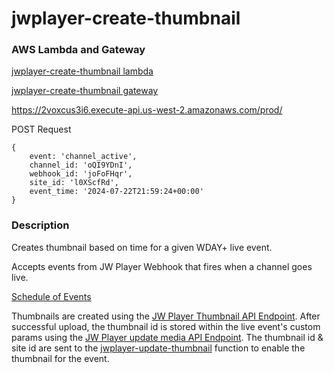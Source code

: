 # jwplayer-create-thumbnail

### AWS Lambda and Gateway

[jwplayer-create-thumbnail lambda](https://us-west-2.console.aws.amazon.com/lambda/home?region=us-west-2#/functions/jwplayer-create-thumbnail?tab=code)

[jwplayer-create-thumbnail gateway](https://us-west-2.console.aws.amazon.com/apigateway/main/onboard?region=us-west-2&url=https%3A%2F%2Fus-west-2.console.aws.amazon.com%2Fapigateway%2Fhome%3Fregion%3Dus-west-2%23%2Fapis%2F2voxcus3i6%2Fresources%2Fqcr7p6d2cc%2Fmethods%2FPOST)

https://2voxcus3i6.execute-api.us-west-2.amazonaws.com/prod/

POST Request

```
{
    event: 'channel_active',
    channel_id: 'oQI9YDnI',
    webhook_id: 'joFoFHqr',
    site_id: 'l0XScfRd',
    event_time: '2024-07-22T21:59:24+00:00'
}
```

### Description

Creates thumbnail based on time for a given WDAY+ live event.

Accepts events from JW Player Webhook that fires when a channel goes live.

[Schedule of Events](https://fccdigital.atlassian.net/issues/MKT-867?jql=text%20~%20%22wday%20thumbnail%2A%22)

Thumbnails are created using the [JW Player Thumbnail API Endpoint](https://docs.jwplayer.com/platform/reference/post_v2-sites-site-id-thumbnails). After successful upload, the thumbnail id is stored within the live event's custom params using the [JW Player update media API Endpoint](https://docs.jwplayer.com/platform/reference/patch_v2-sites-site-id-media-media-id). The thumbnail id & site id are sent to the [jwplayer-update-thumbnail](https://github.com/openfcci/jwplayer-update-thumbnail) function to enable the thumbnail for the event.
